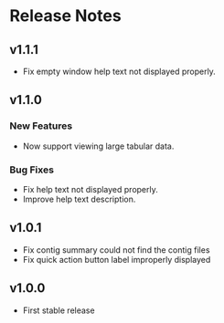 # Release Notes

## v1.1.1

- Fix empty window help text not displayed properly.

## v1.1.0

### New Features

- Now support viewing large tabular data.

### Bug Fixes

- Fix help text not displayed properly.
- Improve help text description.

## v1.0.1

- Fix contig summary could not find the contig files
- Fix quick action button label improperly displayed

## v1.0.0

- First stable release
